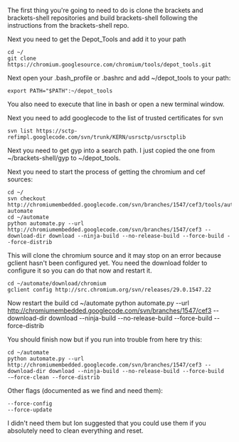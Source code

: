 The first thing you're going to need to do is clone the brackets and brackets-shell repositories and build brackets-shell following the instructions from the brackets-shell repo.

Next you need to get the Depot_Tools and add it to your path

    cd ~/
    git clone https://chromium.googlesource.com/chromium/tools/depot_tools.git

Next open your .bash_profile or .bashrc and add ~/depot_tools to your path:

    export PATH="$PATH":~/depot_tools

You also need to execute that line in bash or open a new terminal window.

Next you need to add googlecode to the list of trusted certificates for svn

    svn list https://sctp-refimpl.googlecode.com/svn/trunk/KERN/usrsctp/usrsctplib

Next you need to get gyp into a search path.  I just copied the one from ~/brackets-shell/gyp to ~/depot_tools. 

Next you need to start the process of getting the chromium and cef sources:

    cd ~/
    svn checkout http://chromiumembedded.googlecode.com/svn/branches/1547/cef3/tools/automate automate
    cd ~/automate
    python automate.py --url http://chromiumembedded.googlecode.com/svn/branches/1547/cef3 --download-dir download --ninja-build --no-release-build --force-build --force-distrib
 
This will clone the chromium source and it may stop on an error because gclient hasn't been configured yet.  You need the download folder to configure it so you can do that now and restart it.

    cd ~/automate/download/chromium
    gclient config http://src.chromium.org/svn/releases/29.0.1547.22

Now restart the build
    cd ~/automate
    python automate.py --url http://chromiumembedded.googlecode.com/svn/branches/1547/cef3 --download-dir download --ninja-build --no-release-build --force-build --force-distrib

You should finish now but if you run into trouble from here try this:

    cd ~/automate
    python automate.py --url http://chromiumembedded.googlecode.com/svn/branches/1547/cef3 --download-dir download --ninja-build --no-release-build --force-build -–force-clean --force-distrib

Other flags (documented as we find and need them):

    
    --force-config 
    --force-update

I didn't need them but Ion suggested that you could use them if you absolutely need to clean everything and reset.